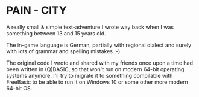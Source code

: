 # PAIN - CITY
A really small &amp; simple text-adventure I wrote way back when I was something between 13 and 15 years old.

The in-game language is German, partially with regional dialect and surely with lots of grammar and spelling mistakes ;-)

The original code I wrote and shared with my friends once upon a time had been written in (Q)BASIC, so that won't run on modern 64-bit operating systems anymore.
I'll try to migrate it to something compilable with FreeBasic to be able to run it on Windows 10 or some other more modern 64-bit OS.
